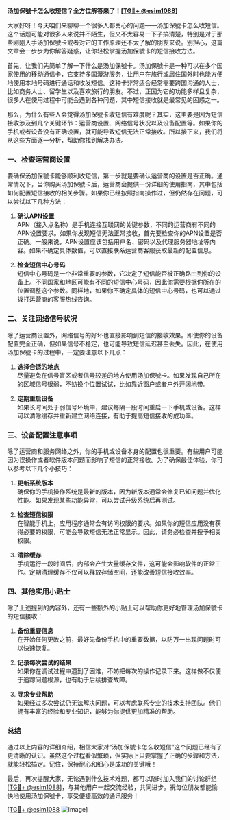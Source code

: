 **汤加保號卡怎么收短信？全方位解答来了！[[TG💪+ @esim1088](https://t.me/s/esim1088)]**

大家好呀！今天咱们来聊聊一个很多人都关心的问题——汤加保號卡怎么收短信。这个话题可能对很多人来说并不陌生，但又不太容易一下子搞清楚，特别是对于那些刚刚入手汤加保號卡或者对它的工作原理还不太了解的朋友来说。别担心，这篇文章会一步步为你解答疑惑，让你轻松掌握汤加保號卡的短信接收方法。

首先，让我们先简单了解一下什么是汤加保號卡。汤加保號卡是一种可以在多个国家使用的移动通信卡，它支持多国漫游服务，让用户在旅行或居住国外时也能方便地使用本地号码进行通话和收发短信。这种卡非常适合经常需要跨国沟通的人士，比如商务人士、留学生以及喜欢旅行的朋友。不过，正因为它的功能多样且复杂，很多人在使用过程中可能会遇到各种问题，其中短信接收就是最常见的困惑之一。

那么，为什么有些人会觉得汤加保號卡收短信有难度呢？其实，这主要是因为短信接收涉及到几个关键环节：运营商设置、网络信号状况以及设备配置等。如果你的手机或者设备没有正确设置，就可能导致短信无法正常接收。所以接下来，我们将从这些方面逐一分析，帮助你找到解决办法。

### **一、检查运营商设置**

要确保汤加保號卡能够顺利收短信，第一步就是要确认运营商的设置是否正确。通常情况下，当你购买汤加保號卡后，运营商会提供一份详细的使用指南，其中包括如何配置短信接收的相关步骤。如果你已经按照指南操作过，但仍然存在问题，可以尝试以下几种方法：

1. **确认APN设置**  
   APN（接入点名称）是手机连接互联网的关键参数，不同的运营商有不同的APN设置要求。如果你发现短信无法正常接收，首先要检查你的APN设置是否正确。一般来说，APN设置应该包括用户名、密码以及代理服务器地址等内容。如果不确定具体数值，可以直接联系运营商客服获取最新的配置信息。

2. **检查短信中心号码**  
   短信中心号码是一个非常重要的参数，它决定了短信能否被正确路由到你的设备上。不同国家和地区可能有不同的短信中心号码，因此你需要根据你所在的位置调整这个参数。同样地，如果你不确定具体的短信中心号码，也可以通过拨打运营商的客服热线咨询。

### **二、关注网络信号状况**

除了运营商设置外，网络信号的好坏也直接影响到短信的接收效果。即使你的设备配置完全正确，但如果信号不稳定，也可能导致短信延迟甚至丢失。因此，在使用汤加保號卡的过程中，一定要注意以下几点：

1. **选择合适的地点**  
   尽量避免在信号盲区或者信号较差的地方使用汤加保號卡。如果发现自己所在的区域信号很弱，不妨换个位置试试，比如靠近窗户或者户外开阔地带。

2. **定期重启设备**  
   如果长时间处于弱信号环境中，建议每隔一段时间重启一下手机或设备。这样可以清除缓存并重新建立网络连接，有助于提高短信接收的成功率。

### **三、设备配置注意事项**

除了运营商和服务网络之外，你的手机或设备本身的配置也很重要。有些用户可能因为误操作或者软件版本问题而影响了短信的正常接收。为了确保最佳体验，你可以参考以下几个小技巧：

1. **更新系统版本**  
   确保你的手机操作系统是最新的版本，因为新版本通常会修复已知问题并优化性能。如果发现某些功能异常，可以尝试升级系统后再测试。

2. **检查短信权限**  
   在智能手机上，应用程序通常会有访问权限的要求。如果你的短信应用没有获得必要的权限，可能会导致短信无法正常显示。因此，请务必检查并授予相关权限。

3. **清除缓存**  
   手机运行一段时间后，内部会产生大量缓存文件，这可能会影响软件的正常工作。定期清理缓存不仅可以释放存储空间，还能改善短信接收效率。

### **四、其他实用小贴士**

除了上述提到的内容外，还有一些额外的小贴士可以帮助你更好地管理汤加保號卡的短信接收：

1. **备份重要信息**  
   在开始任何更改之前，最好先备份手机中的重要数据，以防万一出现问题时可以快速恢复。

2. **记录每次尝试的结果**  
   如果你在调试过程中遇到了困难，不妨把每次的操作记录下来。这样做不仅便于追踪问题根源，也有助于后续排查故障。

3. **寻求专业帮助**  
   如果经过多次尝试仍无法解决问题，可以考虑联系专业的技术支持团队。他们拥有丰富的经验和专业知识，能够为你提供更加精准的帮助。

### **总结**

通过以上内容的详细介绍，相信大家对“汤加保號卡怎么收短信”这个问题已经有了更清晰的认识。虽然这个过程看似繁琐，但实际上只要掌握了正确的步骤和方法，就能轻松搞定。记住，保持耐心和细心是成功的关键哦！

最后，再次提醒大家，无论遇到什么技术难题，都可以随时加入我们的讨论群组[[TG💪+ @esim1088](https://t.me/s/esim1088)]，与其他用户一起交流经验，共同进步。祝每位朋友都能愉快地使用汤加保號卡，享受便捷高效的通讯服务！

[[TG💪+ @esim1088](https://t.me/s/esim1088) ![Image](https://i.postimg.cc/4NQfJmqS/Snipaste-2025-05-13-00-14-12.png)]